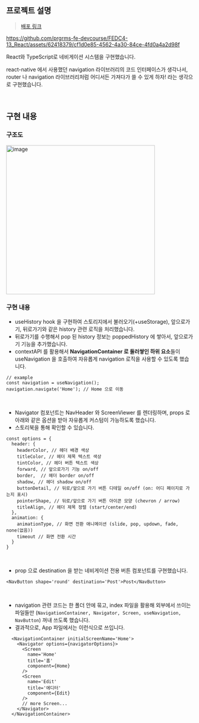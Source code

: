 ## 프로젝트 설명 
> [배포 링크](https://mobile-nav-sample.vercel.app/)

https://github.com/prgrms-fe-devcourse/FEDC4-13_React/assets/62418379/cf1d0e85-4562-4a30-84ce-4fd0a4a2d98f

React와 TypeScript로 네비게이션 시스템을 구현했습니다.

react-native 에서 사용했던 navigation 라이브러리의 코드 인터페이스가 생각나서, router 나 navigation 라이브러리처럼 어디서든 가져다가 쓸 수 있게 하자! 라는 생각으로 구현했습니다.

<br/>

## 구현 내용
  
### 구조도

<img width="400" alt="image" src="https://github.com/prgrms-fe-devcourse/FEDC4-13_React/assets/62418379/85af6a7d-e3e0-4b0e-9e3f-024f9452b3c5">

### 구현 내용


* useHistory hook 을 구현하여 스토리지에서 불러오기(+useStorage), 앞으로가기, 뒤로가기와 같은 history 관련 로직을 처리했습니다.
* 뒤로가기를 수행해서 pop 된 history 정보는 poppedHistory 에 쌓아서, 앞으로가기 기능을 추가했습니다.
* contextAPI 를 활용해서 **NavigationContainer 로 둘러쌓인 하위 요소**들이 useNavigation 을 호출하여 자유롭게 navigation 로직을 사용할 수 있도록 했습니다.
```tsx
// example
const navigation = useNavigation();
navigation.navigate('Home'); // Home 으로 이동
```
<br/>

* Navigator 컴포넌트는 NavHeader 와 ScreenViewer 를 렌더링하며, props 로 아래와 같은 옵션을 받아 자유롭게 커스텀이 가능하도록 했습니다.
* 스토리북을 통해 확인할 수 있습니다.

```tsx
const options = {
  header: {
    headerColor, // 헤더 배경 색상
    titleColor, // 헤더 제목 텍스트 색상
    tintColor, // 헤더 버튼 텍스트 색상
    forward, // 앞으로가기 기능 on/off
    border,  // 헤더 border on/off
    shadow, // 헤더 shadow on/off
    buttonDetail, // 뒤로/앞으로 가기 버튼 디테일 on/off (on: 어디 페이지로 가는지 표시)
    pointerShape, // 뒤로/앞으로 가기 버튼 아이콘 모양 (chevron / arrow)
    titleAlign, // 헤더 제목 정렬 (start/center/end)
  },
  animation: {
    animationType, // 화면 전환 애니메이션 (slide, pop, updown, fade, none(없음))
    timeout // 화면 전환 시간
  }
}
```
<br/>

* prop 으로 destination 을 받는 네비게이션 전용 버튼 컴포넌트를 구현했습니다.
```tsx
<NavButton shape='round' destination='Post'>Post</NavButton>
```
<br/>

* navigation 관련 코드는 한 폴더 안에 묶고, index 파일을 활용해 외부에서 쓰이는 파일들만 (`NavigationContainer, Navigator, Screen, useNavigation, NavButton`) 꺼내 쓰도록 했습니다. 
* 결과적으로, App 파일에서는 이런식으로 쓰입니다.
```tsx
  <NavigationContainer initialScreenName='Home'>
    <Navigator options={navigatorOptions}>
      <Screen
        name='Home'
        title='홈'
        component={Home}
      />
      <Screen
        name='Edit'
        title='에디터'
        component={Edit}
      />
      // more Screen...
    </Navigator>
  </NavigationContainer>
```

